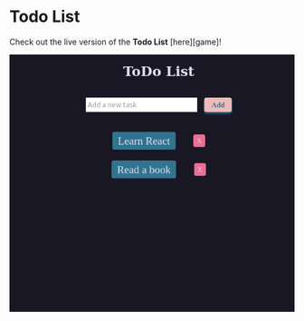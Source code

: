 # Todo List
Check out the live version of the **Todo List** [here][game]!

[site]: https://todo-swart-chi.vercel.app/

![Screenshot of the ToDo List App][def]

[def]: ./public/todo.png
